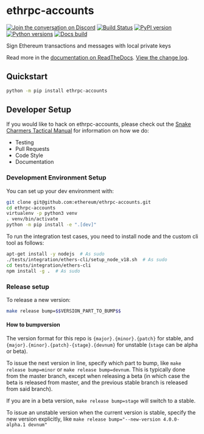 # ethrpc-accounts

[![Join the conversation on Discord](https://img.shields.io/discord/809793915578089484?color=blue&label=chat&logo=discord&logoColor=white)](https://discord.gg/GHryRvPB84)
[![Build Status](https://circleci.com/gh/ethereum/ethrpc-accounts.svg?style=shield)](https://circleci.com/gh/ethereum/ethrpc-accounts)
[![PyPI version](https://badge.fury.io/py/ethrpc-accounts.svg)](https://badge.fury.io/py/ethrpc-accounts)
[![Python versions](https://img.shields.io/pypi/pyversions/ethrpc-accounts.svg)](https://pypi.python.org/pypi/ethrpc-accounts)
[![Docs build](https://readthedocs.org/projects/ethrpc-accounts/badge/?version=latest)](https://ethrpc-accounts.readthedocs.io/en/latest/?badge=latest)


Sign Ethereum transactions and messages with local private keys

Read more in the [documentation on ReadTheDocs](https://ethrpc-accounts.readthedocs.io/). [View the change log](https://ethrpc-accounts.readthedocs.io/en/latest/release_notes.html).

## Quickstart

```sh
python -m pip install ethrpc-accounts
```

## Developer Setup

If you would like to hack on ethrpc-accounts, please check out the [Snake Charmers
Tactical Manual](https://github.com/ethereum/snake-charmers-tactical-manual)
for information on how we do:

-   Testing
-   Pull Requests
-   Code Style
-   Documentation

### Development Environment Setup

You can set up your dev environment with:

```sh
git clone git@github.com:ethereum/ethrpc-accounts.git
cd ethrpc-accounts
virtualenv -p python3 venv
. venv/bin/activate
python -m pip install -e ".[dev]"
```

To run the integration test cases, you need to install node and the custom cli tool as follows:

```sh
apt-get install -y nodejs  # As sudo
./tests/integration/ethers-cli/setup_node_v18.sh  # As sudo
cd tests/integration/ethers-cli
npm install -g .  # As sudo
```

### Release setup

To release a new version:

```sh
make release bump=$$VERSION_PART_TO_BUMP$$
```

#### How to bumpversion

The version format for this repo is `{major}.{minor}.{patch}` for stable, and
`{major}.{minor}.{patch}-{stage}.{devnum}` for unstable (`stage` can be alpha or beta).

To issue the next version in line, specify which part to bump,
like `make release bump=minor` or `make release bump=devnum`. This is typically done from the
master branch, except when releasing a beta (in which case the beta is released from master,
and the previous stable branch is released from said branch).

If you are in a beta version, `make release bump=stage` will switch to a stable.

To issue an unstable version when the current version is stable, specify the
new version explicitly, like `make release bump="--new-version 4.0.0-alpha.1 devnum"`
